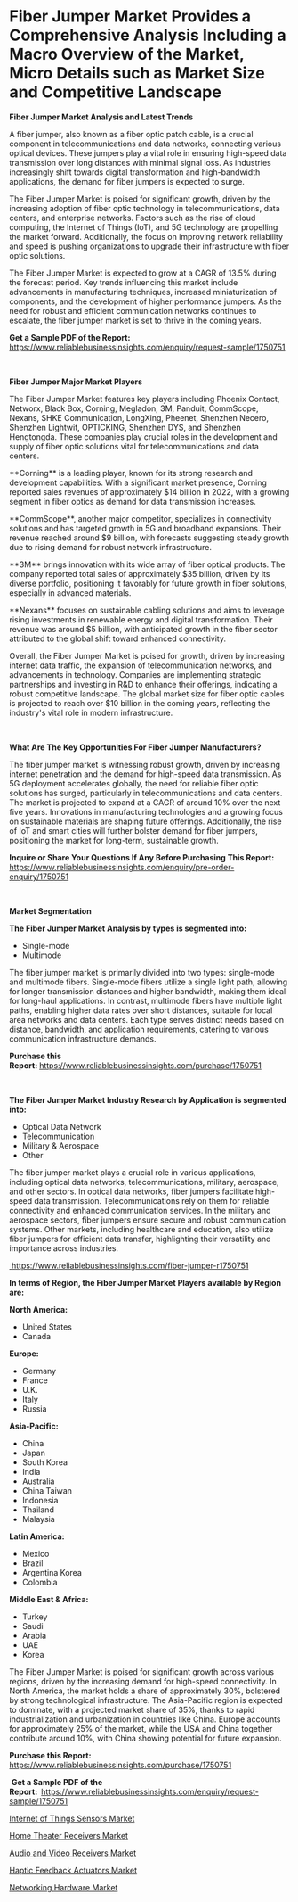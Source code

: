 <p><h1>Fiber Jumper Market Provides a Comprehensive Analysis Including a Macro Overview of the Market, Micro Details such as Market Size and Competitive Landscape</h1></p><p><strong>Fiber Jumper Market Analysis and Latest Trends</strong></p>
<p><p>A fiber jumper, also known as a fiber optic patch cable, is a crucial component in telecommunications and data networks, connecting various optical devices. These jumpers play a vital role in ensuring high-speed data transmission over long distances with minimal signal loss. As industries increasingly shift towards digital transformation and high-bandwidth applications, the demand for fiber jumpers is expected to surge.</p><p>The Fiber Jumper Market is poised for significant growth, driven by the increasing adoption of fiber optic technology in telecommunications, data centers, and enterprise networks. Factors such as the rise of cloud computing, the Internet of Things (IoT), and 5G technology are propelling the market forward. Additionally, the focus on improving network reliability and speed is pushing organizations to upgrade their infrastructure with fiber optic solutions.</p><p>The Fiber Jumper Market is expected to grow at a CAGR of 13.5% during the forecast period. Key trends influencing this market include advancements in manufacturing techniques, increased miniaturization of components, and the development of higher performance jumpers. As the need for robust and efficient communication networks continues to escalate, the fiber jumper market is set to thrive in the coming years.</p></p>
<p><strong>Get a Sample PDF of the Report:&nbsp;</strong> <a href="https://www.reliablebusinessinsights.com/enquiry/request-sample/1750751?utm_campaign=1847&utm_medium=2&utm_source=Github&utm_content=ia&utm_term=11022025&utm_id=fiber-jumper">https://www.reliablebusinessinsights.com/enquiry/request-sample/1750751</a></p>
<p>&nbsp;</p>
<p><strong>Fiber Jumper Major Market Players</strong></p>
<p><p>The Fiber Jumper Market features key players including Phoenix Contact, Networx, Black Box, Corning, Megladon, 3M, Panduit, CommScope, Nexans, SHKE Communication, LongXing, Pheenet, Shenzhen Necero, Shenzhen Lightwit, OPTICKING, Shenzhen DYS, and Shenzhen Hengtongda. These companies play crucial roles in the development and supply of fiber optic solutions vital for telecommunications and data centers.</p><p>**Corning** is a leading player, known for its strong research and development capabilities. With a significant market presence, Corning reported sales revenues of approximately $14 billion in 2022, with a growing segment in fiber optics as demand for data transmission increases.</p><p>**CommScope**, another major competitor, specializes in connectivity solutions and has targeted growth in 5G and broadband expansions. Their revenue reached around $9 billion, with forecasts suggesting steady growth due to rising demand for robust network infrastructure.</p><p>**3M** brings innovation with its wide array of fiber optical products. The company reported total sales of approximately $35 billion, driven by its diverse portfolio, positioning it favorably for future growth in fiber solutions, especially in advanced materials.</p><p>**Nexans** focuses on sustainable cabling solutions and aims to leverage rising investments in renewable energy and digital transformation. Their revenue was around $5 billion, with anticipated growth in the fiber sector attributed to the global shift toward enhanced connectivity.</p><p>Overall, the Fiber Jumper Market is poised for growth, driven by increasing internet data traffic, the expansion of telecommunication networks, and advancements in technology. Companies are implementing strategic partnerships and investing in R&D to enhance their offerings, indicating a robust competitive landscape. The global market size for fiber optic cables is projected to reach over $10 billion in the coming years, reflecting the industry's vital role in modern infrastructure.</p></p>
<p>&nbsp;</p>
<p><strong>What Are The Key Opportunities For Fiber Jumper Manufacturers?</strong></p>
<p><p>The fiber jumper market is witnessing robust growth, driven by increasing internet penetration and the demand for high-speed data transmission. As 5G deployment accelerates globally, the need for reliable fiber optic solutions has surged, particularly in telecommunications and data centers. The market is projected to expand at a CAGR of around 10% over the next five years. Innovations in manufacturing technologies and a growing focus on sustainable materials are shaping future offerings. Additionally, the rise of IoT and smart cities will further bolster demand for fiber jumpers, positioning the market for long-term, sustainable growth.</p></p>
<p><strong>Inquire or Share Your Questions If Any Before Purchasing This Report:</strong> <a href="https://www.reliablebusinessinsights.com/enquiry/pre-order-enquiry/1750751?utm_campaign=1847&utm_medium=2&utm_source=Github&utm_content=ia&utm_term=11022025&utm_id=fiber-jumper">https://www.reliablebusinessinsights.com/enquiry/pre-order-enquiry/1750751</a></p>
<p>&nbsp;</p>
<p><strong>Market Segmentation</strong></p>
<p><strong>The Fiber Jumper Market Analysis by types is segmented into:</strong></p>
<p><ul><li>Single-mode</li><li>Multimode</li></ul></p>
<p><p>The fiber jumper market is primarily divided into two types: single-mode and multimode fibers. Single-mode fibers utilize a single light path, allowing for longer transmission distances and higher bandwidth, making them ideal for long-haul applications. In contrast, multimode fibers have multiple light paths, enabling higher data rates over short distances, suitable for local area networks and data centers. Each type serves distinct needs based on distance, bandwidth, and application requirements, catering to various communication infrastructure demands.</p></p>
<p><strong>Purchase this Report:&nbsp;</strong><a href="https://www.reliablebusinessinsights.com/purchase/1750751?utm_campaign=1847&utm_medium=2&utm_source=Github&utm_content=ia&utm_term=11022025&utm_id=fiber-jumper">https://www.reliablebusinessinsights.com/purchase/1750751</a></p>
<p>&nbsp;</p>
<p><strong>The Fiber Jumper Market Industry Research by Application is segmented into:</strong></p>
<p><ul><li>Optical Data Network</li><li>Telecommunication</li><li>Military & Aerospace</li><li>Other</li></ul></p>
<p><p>The fiber jumper market plays a crucial role in various applications, including optical data networks, telecommunications, military, aerospace, and other sectors. In optical data networks, fiber jumpers facilitate high-speed data transmission. Telecommunications rely on them for reliable connectivity and enhanced communication services. In the military and aerospace sectors, fiber jumpers ensure secure and robust communication systems. Other markets, including healthcare and education, also utilize fiber jumpers for efficient data transfer, highlighting their versatility and importance across industries.</p></p>
<p><a href="https://www.reliablebusinessinsights.com/fiber-jumper-r1750751?utm_campaign=1847&utm_medium=2&utm_source=Github&utm_content=ia&utm_term=11022025&utm_id=fiber-jumper">&nbsp;https://www.reliablebusinessinsights.com/fiber-jumper-r1750751</a></p>
<p><strong>In terms of Region, the Fiber Jumper Market Players available by Region are:</strong></p>
<p>
    <p> <strong> North America: </strong>
        <ul>
            <li>United States</li>
            <li>Canada</li>
        </ul>
        </p> 
    <p> <strong> Europe: </strong>
        <ul>
            <li>Germany</li>
            <li>France</li>
            <li>U.K.</li>
            <li>Italy</li>
            <li>Russia</li>
        </ul>
        </p> 
    <p> <strong> Asia-Pacific: </strong>
        <ul>
            <li>China</li>
            <li>Japan</li>
            <li>South Korea</li>
            <li>India</li>
            <li>Australia</li>
            <li>China Taiwan</li>
            <li>Indonesia</li>
            <li>Thailand</li>
            <li>Malaysia</li>
        </ul>
        </p> 
    <p> <strong> Latin America: </strong>
        <ul>
            <li>Mexico</li>
            <li>Brazil</li>
            <li>Argentina Korea</li>
            <li>Colombia</li>
        </ul>
        </p> 
    <p> <strong> Middle East & Africa: </strong>
        <ul>
            <li>Turkey</li>
            <li>Saudi</li>
            <li>Arabia</li>
            <li>UAE</li>
            <li>Korea</li>
        </ul>
    </p>
    </p>
<p><p>The Fiber Jumper Market is poised for significant growth across various regions, driven by the increasing demand for high-speed connectivity. In North America, the market holds a share of approximately 30%, bolstered by strong technological infrastructure. The Asia-Pacific region is expected to dominate, with a projected market share of 35%, thanks to rapid industrialization and urbanization in countries like China. Europe accounts for approximately 25% of the market, while the USA and China together contribute around 10%, with China showing potential for future expansion.</p></p>
<p><strong>Purchase this Report: </strong><a href="https://www.reliablebusinessinsights.com/purchase/1750751?utm_campaign=1847&utm_medium=2&utm_source=Github&utm_content=ia&utm_term=11022025&utm_id=fiber-jumper">https://www.reliablebusinessinsights.com/purchase/1750751</a></p>
<p>&nbsp;<strong>Get a Sample PDF of the Report:&nbsp;&nbsp;</strong><a href="https://www.reliablebusinessinsights.com/enquiry/request-sample/1750751?utm_campaign=1847&utm_medium=2&utm_source=Github&utm_content=ia&utm_term=11022025&utm_id=fiber-jumper">https://www.reliablebusinessinsights.com/enquiry/request-sample/1750751</a></p>
<p><strong></strong></p>
<p><p><a href="https://github.com/elodielamto06/Market-Research-Report-List-1/blob/main/internet-of-things-sensors-market.md?utm_campaign=1847&utm_medium=2&utm_source=Github&utm_content=ia&utm_term=11022025&utm_id=fiber-jumper">Internet of Things Sensors Market</a></p><p><a href="https://github.com/piiramessa/Market-Research-Report-List-1/blob/main/home-theater-receivers-market.md?utm_campaign=1847&utm_medium=2&utm_source=Github&utm_content=ia&utm_term=11022025&utm_id=fiber-jumper">Home Theater Receivers Market</a></p><p><a href="https://github.com/butiyadubot/Market-Research-Report-List-1/blob/main/audio-and-video-receivers-market.md?utm_campaign=1847&utm_medium=2&utm_source=Github&utm_content=ia&utm_term=11022025&utm_id=fiber-jumper">Audio and Video Receivers Market</a></p><p><a href="https://github.com/donkalucine10/Market-Research-Report-List-1/blob/main/haptic-feedback-actuators-market.md?utm_campaign=1847&utm_medium=2&utm_source=Github&utm_content=ia&utm_term=11022025&utm_id=fiber-jumper">Haptic Feedback Actuators Market</a></p><p><a href="https://github.com/feeqahrndz/Market-Research-Report-List-1/blob/main/networking-hardware-market.md?utm_campaign=1847&utm_medium=2&utm_source=Github&utm_content=ia&utm_term=11022025&utm_id=fiber-jumper">Networking Hardware Market</a></p></p>